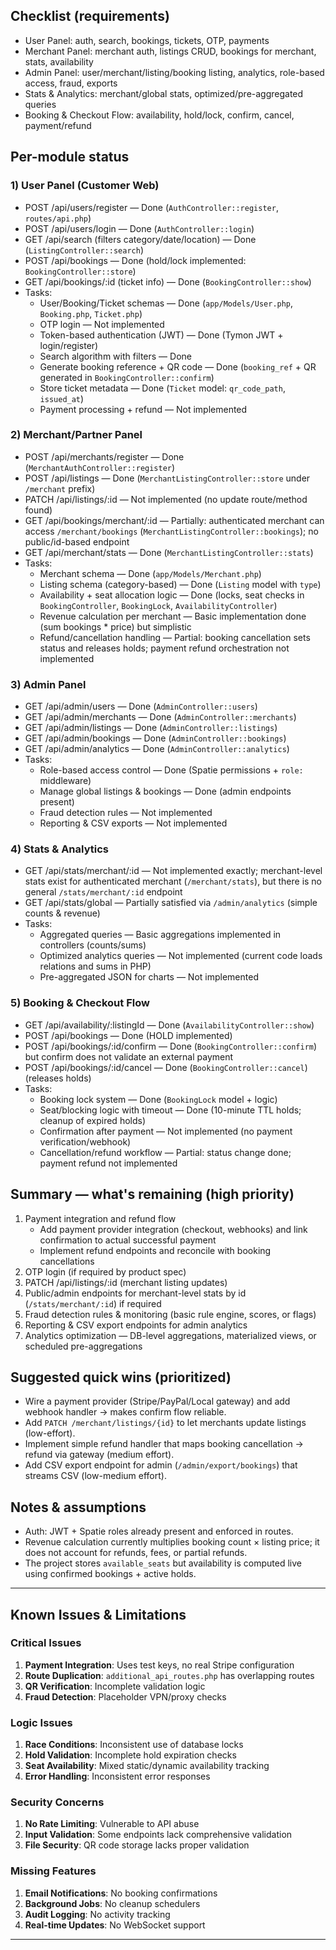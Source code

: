 ## Checklist (requirements)
- User Panel: auth, search, bookings, tickets, OTP, payments
- Merchant Panel: merchant auth, listings CRUD, bookings for merchant, stats, availability
- Admin Panel: user/merchant/listing/booking listing, analytics, role-based access, fraud, exports
- Stats & Analytics: merchant/global stats, optimized/pre-aggregated queries
- Booking & Checkout Flow: availability, hold/lock, confirm, cancel, payment/refund

## Per-module status

### 1) User Panel (Customer Web)
- POST /api/users/register — Done (`AuthController::register`, `routes/api.php`)
- POST /api/users/login — Done (`AuthController::login`)
- GET /api/search (filters category/date/location) — Done (`ListingController::search`)
- POST /api/bookings — Done (hold/lock implemented: `BookingController::store`)
- GET /api/bookings/:id (ticket info) — Done (`BookingController::show`)
- Tasks:
  - User/Booking/Ticket schemas — Done (`app/Models/User.php`, `Booking.php`, `Ticket.php`)
  - OTP login — Not implemented
  - Token-based authentication (JWT) — Done (Tymon JWT + login/register)
  - Search algorithm with filters — Done
  - Generate booking reference + QR code — Done (`booking_ref` + QR generated in `BookingController::confirm`)
  - Store ticket metadata — Done (`Ticket` model: `qr_code_path`, `issued_at`)
  - Payment processing + refund — Not implemented

### 2) Merchant/Partner Panel
- POST /api/merchants/register — Done (`MerchantAuthController::register`)
- POST /api/listings — Done (`MerchantListingController::store` under `/merchant` prefix)
- PATCH /api/listings/:id — Not implemented (no update route/method found)
- GET /api/bookings/merchant/:id — Partially: authenticated merchant can access `/merchant/bookings` (`MerchantListingController::bookings`); no public/id-based endpoint
- GET /api/merchant/stats — Done (`MerchantListingController::stats`)
- Tasks:
  - Merchant schema — Done (`app/Models/Merchant.php`)
  - Listing schema (category-based) — Done (`Listing` model with `type`)
  - Availability + seat allocation logic — Done (locks, seat checks in `BookingController`, `BookingLock`, `AvailabilityController`)
  - Revenue calculation per merchant — Basic implementation done (sum bookings * price) but simplistic
  - Refund/cancellation handling — Partial: booking cancellation sets status and releases holds; payment refund orchestration not implemented

### 3) Admin Panel
- GET /api/admin/users — Done (`AdminController::users`)
- GET /api/admin/merchants — Done (`AdminController::merchants`)
- GET /api/admin/listings — Done (`AdminController::listings`)
- GET /api/admin/bookings — Done (`AdminController::bookings`)
- GET /api/admin/analytics — Done (`AdminController::analytics`)
- Tasks:
  - Role-based access control — Done (Spatie permissions + `role:` middleware)
  - Manage global listings & bookings — Done (admin endpoints present)
  - Fraud detection rules — Not implemented
  - Reporting & CSV exports — Not implemented

### 4) Stats & Analytics
- GET /api/stats/merchant/:id — Not implemented exactly; merchant-level stats exist for authenticated merchant (`/merchant/stats`), but there is no general `/stats/merchant/:id` endpoint
- GET /api/stats/global — Partially satisfied via `/admin/analytics` (simple counts & revenue)
- Tasks:
  - Aggregated queries — Basic aggregations implemented in controllers (counts/sums)
  - Optimized analytics queries — Not implemented (current code loads relations and sums in PHP)
  - Pre-aggregated JSON for charts — Not implemented

### 5) Booking & Checkout Flow
- GET /api/availability/:listingId — Done (`AvailabilityController::show`)
- POST /api/bookings — Done (HOLD implemented)
- POST /api/bookings/:id/confirm — Done (`BookingController::confirm`) but confirm does not validate an external payment
- POST /api/bookings/:id/cancel — Done (`BookingController::cancel`) (releases holds)
- Tasks:
  - Booking lock system — Done (`BookingLock` model + logic)
  - Seat/blocking logic with timeout — Done (10-minute TTL holds; cleanup of expired holds)
  - Confirmation after payment — Not implemented (no payment verification/webhook)
  - Cancellation/refund workflow — Partial: status change done; payment refund not implemented

## Summary — what's remaining (high priority)
1. Payment integration and refund flow
   - Add payment provider integration (checkout, webhooks) and link confirmation to actual successful payment
   - Implement refund endpoints and reconcile with booking cancellations
2. OTP login (if required by product spec)
3. PATCH /api/listings/:id (merchant listing updates)
4. Public/admin endpoints for merchant-level stats by id (`/stats/merchant/:id`) if required
5. Fraud detection rules & monitoring (basic rule engine, scores, or flags)
6. Reporting & CSV export endpoints for admin analytics
7. Analytics optimization — DB-level aggregations, materialized views, or scheduled pre-aggregations

## Suggested quick wins (prioritized)
- Wire a payment provider (Stripe/PayPal/Local gateway) and add webhook handler → makes confirm flow reliable.
- Add `PATCH /merchant/listings/{id}` to let merchants update listings (low-effort).
- Implement simple refund handler that maps booking cancellation → refund via gateway (medium effort).
- Add CSV export endpoint for admin (`/admin/export/bookings`) that streams CSV (low-medium effort).

## Notes & assumptions
- Auth: JWT + Spatie roles already present and enforced in routes.
- Revenue calculation currently multiplies booking count × listing price; it does not account for refunds, fees, or partial refunds.
- The project stores `available_seats` but availability is computed live using confirmed bookings + active holds.

---


## Known Issues & Limitations

### Critical Issues
1. **Payment Integration**: Uses test keys, no real Stripe configuration
2. **Route Duplication**: `additional_api_routes.php` has overlapping routes
3. **QR Verification**: Incomplete validation logic
4. **Fraud Detection**: Placeholder VPN/proxy checks

### Logic Issues
1. **Race Conditions**: Inconsistent use of database locks
2. **Hold Validation**: Incomplete hold expiration checks
3. **Seat Availability**: Mixed static/dynamic availability tracking
4. **Error Handling**: Inconsistent error responses

### Security Concerns
1. **No Rate Limiting**: Vulnerable to API abuse
2. **Input Validation**: Some endpoints lack comprehensive validation
3. **File Security**: QR code storage lacks proper validation

### Missing Features
1. **Email Notifications**: No booking confirmations
2. **Background Jobs**: No cleanup schedulers
3. **Audit Logging**: No activity tracking
4. **Real-time Updates**: No WebSocket support

---
